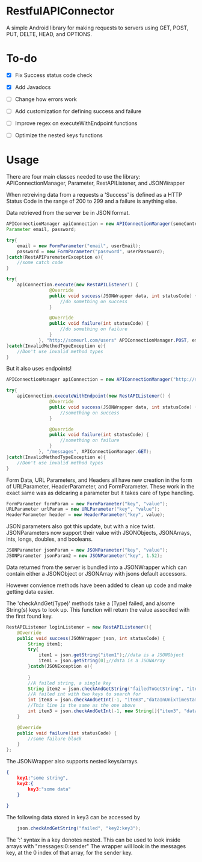 RestfulAPIConnector
===================

A simple Android library for making requests to servers using GET, POST, PUT, DELTE, HEAD, and OPTIONS.

To-do
=====
- [x] Fix Success status code check
- [x] Add Javadocs
- [ ] Change how errors work 
- [ ] Add customization for defining success and failure
- [ ] Improve regex on executeWithEndpoint functions
- [ ] Optimize the nested keys functions


Usage
=====
There are four main classes needed to use the library: APIConnectionManager, Parameter, RestAPIListener, and JSONWrapper

When retreiving data from a requests a 'Success' is defined as a HTTP Status Code in the range of 200 to 299 and a failure is anything else.

Data retrieved from the server be in JSON format.

```Java
APIConnectionManager apiConnection = new APIConnectionManager(someContext);
Parameter email, password;

try{
    email = new FormParameter("email", userEmail);
    password = new FormParameter("password", userPassword);
}catch(RestAPIParemeterException e){
    //some catch code
}

try{
    apiConnection.execute(new RestAPIListener() {
                @Override
                public void success(JSONWrapper data, int statusCode) {
                    //do something on success
                }

                @Override
                public void failure(int statusCode) {
                    //do something on failure
                }
            }, "http://someurl.com/users" APIConnectionManager.POST, email, password);
}catch(InvalidMethodTypeException e){
    //Don't use invalid method types
}

```

But it also uses endpoints!

```Java
APIConnectionManager apiConnection = new APIConnectionManager("http://someurl.com/some/base/api");

try{
    apiConnection.executeWithEndpoint(new RestAPIListener() {
                @Override
                public void success(JSONWrapper data, int statusCode) {
                    //something on success
                }

                @Override
                public void failure(int statusCode) {
                    //something on failure
                }
            }, "/messages", APIConnectionManager.GET);
}catch(InvalidMethodTypeException e){
    //Don't use invalid method types
}
```

Form Data, URL Parameters, and Headers all have new creation in the form of URLParameter, HeaderParameter, and FormParameter. These work in the exact same was as delcaring a parameter but it takes care of type handling.
```Java
FormParameter formParam = new FormParameter("key", "value");
URLParameter urlParam = new URLParameter("key", "value");
HeaderParameter header = new HeaderParameter("key", value);
```

JSON parameters also got this update, but with a nice twist. JSONParameters now support their value with JSONObjects, JSONArrays, ints, longs, doubles, and booleans.
```Java
JSONParameter jsonParam = new JSONParameter("key", "value");
JSONParameter jsonParam2 = new JSONParameter("key", 1.52);
```


Data returned from the server is bundled into a JSONWrapper which can contain either a JSONObject or JSONArray with jsons default accessors.

However convience methods have been added to clean up code and make getting data easier.

The 'checkAndGet(Type)' methods take a (Type) failed, and a/some String(s) keys to look up.
This function will return the value associted with the first found key.

```Java
RestAPIListener loginListener = new RestAPIListener(){
    @Override
    public void success(JSONWrapper json, int statusCode) {
        String item1;
        try{
            item1 = json.getString("item1");//data is a JSONObject
            item1 = json.getString(0);//data is a JSONArray
        }catch(JSONException e){
        
        }
        //A failed string, a single key
        String item2 = json.checkAndGetString("failedToGetString", "item2");
        //A failed int with two keys to search for
        int item3 = json.checkAndGetInt(-1, "item3","dataInUnixTimeStamp");
        //This line is the same as the one above
        int item3 = json.checkAndGetInt(-1, new String[]{"item3", "dataInUnixTimeStamp"});
    }

    @Override
    public void failure(int statusCode) {
        //some failure block
    }
};

```

The JSONWrapper also supports nested keys/arrays.

```JSON
{
    key1:"some string",
    key2:{
        key3:"some data"
    }
    
}
```

The following data stored in key3 can be accessed by
```Java
    json.checkAndGetString("failed", "key2:key3");
```
The ':' syntax in a key denotes nested. This can be used to look inside arrays with "messages:0:sender"
The wrapper will look in the messages key, at the 0 index of that array, for the sender key.
